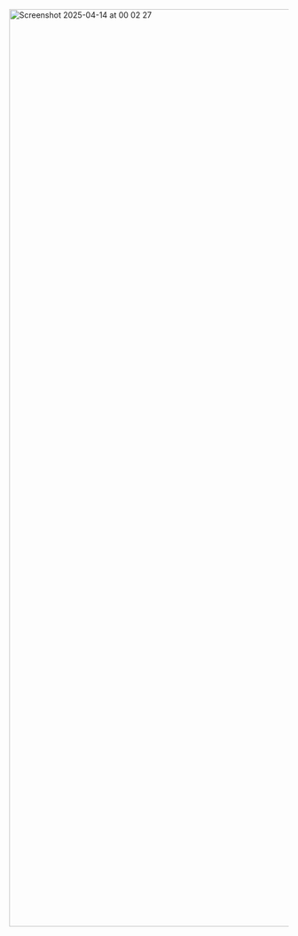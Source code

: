 <img width="1653" alt="Screenshot 2025-04-14 at 00 02 27" src="https://github.com/user-attachments/assets/0234f6e0-a7a4-4950-b3e3-d76fc029a811" />
